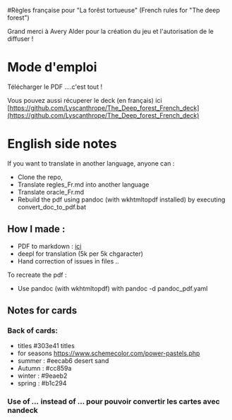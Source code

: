 #Règles française pour "La forêst tortueuse" (French rules for "The deep forest")

Grand merci à Avery Alder pour la création du jeu et l'autorisation de le diffuser !

# Mode d'emploi

Télécharger le PDF ....c'est tout !

Vous pouvez aussi récuperer le deck (en français) ici  [https://github.com/Lyscanthrope/The_Deep_forest_French_deck](https://github.com/Lyscanthrope/The_Deep_forest_French_deck)

# English side notes

If you want to translate in another language, anyone can :

- Clone the repo,
- Translate regles_Fr.md into another language
- Translate oracle_Fr.md 
- Rebuild the pdf using pandoc (with wkhtmltopdf installed) by executing convert_doc_to_pdf.bat

## How I made :

- PDF to markdown : [ici](https://pdf2md.morethan.io/)
- deepl for translation (5k per 5k chgaracter)
- Hand correction of issues in files ..

To recreate the pdf :

- Use pandoc (with wkhtmltopdf) with pandoc -d pandoc_pdf.yaml

## Notes for cards
### Back of cards:

- titles #303e41 titles
- for seasons https://www.schemecolor.com/power-pastels.php
- summer : #eecab6 desert sand
- Autumn : #cc859a
- winter : #9eaeb2
- spring : #b1c294

### Use of *_..._* instead of **...** pour pouvoir convertir les cartes avec nandeck